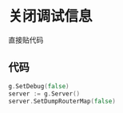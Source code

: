 # 关闭调试信息

直接贴代码

## 代码

```go
g.SetDebug(false)
server := g.Server()
server.SetDumpRouterMap(false)
```
